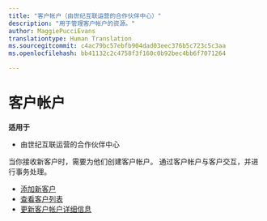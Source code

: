 ```yaml
---
title: "客户帐户（由世纪互联运营的合作伙伴中心）"
description: "用于管理客户帐户的资源。"
author: MaggiePucciEvans
translationtype: Human Translation
ms.sourcegitcommit: c4ac79bc57ebfb904dad03eec376b5c723c5c3aa
ms.openlocfilehash: bb41132c2c4758f3f160c0b92bec4bb6f7071264

---
```


# 客户帐户

**适用于**

-   由世纪互联运营的合作伙伴中心

当你接收新客户时，需要为他们创建客户帐户。 通过客户帐户与客户交互，并进行事务处理。 

-   [添加新客户](add-a-new-customer.md)
-   [查看客户列表](see-your-customer-list.md)
-   [更新客户帐户详细信息](update-customer-account-info.md)

 

 







<!--HONumber=Oct16_HO1-->


